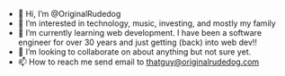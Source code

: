 - 👋 Hi, I’m @OriginalRudedog
- 👀 I’m interested in technology, music, investing, and mostly my family
- 🌱 I’m currently learning web development.  I have been a software engineer for over 30 years and just getting (back) into web dev!!
- 💞️ I’m looking to collaborate on about anything but not sure yet.
- 📫 How to reach me send email to thatguy@originalrudedog.com

<!---
OriginalRudedog/OriginalRudedog is a ✨ special ✨ repository because its `README.md` (this file) appears on your GitHub profile.
You can click the Preview link to take a look at your changes.
--->
